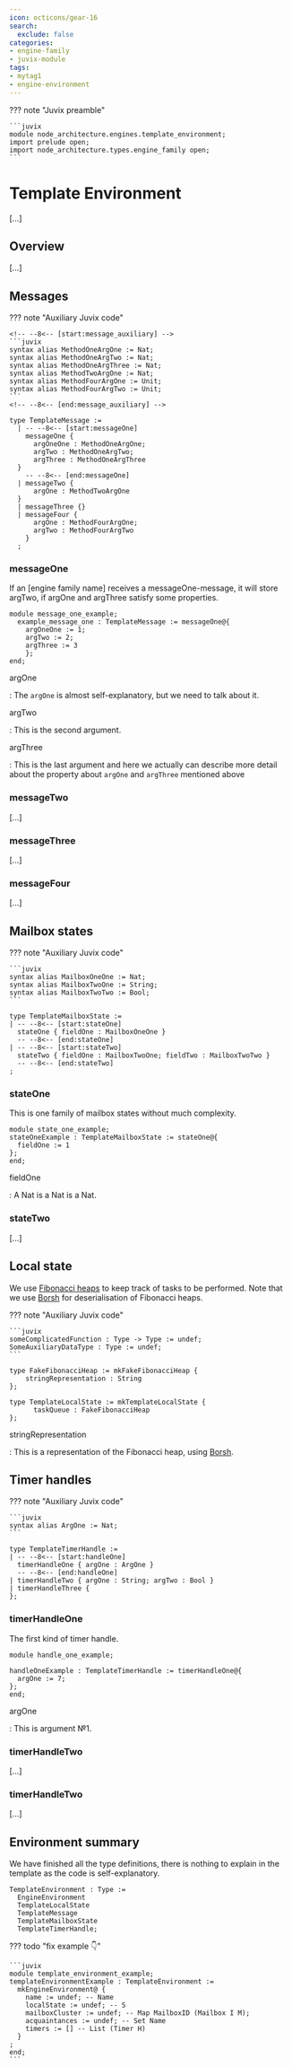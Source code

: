 ```yaml
---
icon: octicons/gear-16
search:
  exclude: false
categories:
- engine-family
- juvix-module
tags:
- mytag1
- engine-environment
---
```


<!-- --8<-- [start:juvix-preamble] -->
??? note "Juvix preamble"

    ```juvix
    module node_architecture.engines.template_environment;
    import prelude open;
    import node_architecture.types.engine_family open;
    ```

<!-- --8<-- [end:juvix-preamble] -->

# Template Environment

[...]

## Overview

[...]

## Messages

??? note "Auxiliary Juvix code"

    <!-- --8<-- [start:message_auxiliary] -->
    ```juvix
    syntax alias MethodOneArgOne := Nat;
    syntax alias MethodOneArgTwo := Nat;
    syntax alias MethodOneArgThree := Nat;
    syntax alias MethodTwoArgOne := Nat;
    syntax alias MethodFourArgOne := Unit;
    syntax alias MethodFourArgTwo := Unit;
    ```
    <!-- --8<-- [end:message_auxiliary] -->


<!-- --8<-- [start:TemplateMessage] -->
```juvix
type TemplateMessage :=
  | -- --8<-- [start:messageOne]
    messageOne {
      argOneOne : MethodOneArgOne;
      argTwo : MethodOneArgTwo;
      argThree : MethodOneArgThree
  }
    -- --8<-- [end:messageOne]
  | messageTwo {
      argOne : MethodTwoArgOne
  }
  | messageThree {}
  | messageFour {
      argOne : MethodFourArgOne;
      argTwo : MethodFourArgTwo
    }
  ;
```
<!-- --8<-- [end:TemplateMessage] -->

### messageOne

If an [engine family name] receives a messageOne-message,
it will store argTwo, if argOne and argThree satisfy some properties.

<!-- --8<-- [start:message_one_example] -->
```juvix
module message_one_example;
  example_message_one : TemplateMessage := messageOne@{
    argOneOne := 1;
    argTwo := 2;
    argThree := 3
    };
end;
```
<!-- --8<-- [end:message_one_example] -->

argOne

: The `argOne` is almost self-explanatory, but we need to talk about it.

argTwo

: This is the second argument.

argThree

: This is the last argument and here we actually
  can describe more detail about the property about `argOne`
  and `argThree` mentioned above

### messageTwo

[...]

### messageThree

[...]

### messageFour

[...]

## Mailbox states

<!-- --8<-- [start:mailbox_auxiliary] -->
??? note "Auxiliary Juvix code"

    ```juvix
    syntax alias MailboxOneOne := Nat;
    syntax alias MailboxTwoOne := String;
    syntax alias MailboxTwoTwo := Bool;
    ```
<!-- --8<-- [end:mailbox_auxiliary] -->

<!-- --8<-- [start:TemplateMailboxState] -->
```juvix
type TemplateMailboxState :=
| -- --8<-- [start:stateOne]
  stateOne { fieldOne : MailboxOneOne }
  -- --8<-- [end:stateOne]
| -- --8<-- [start:stateTwo]
  stateTwo { fieldOne : MailboxTwoOne; fieldTwo : MailboxTwoTwo }
  -- --8<-- [end:stateTwo]
;
```
<!-- --8<-- [end:TemplateMailboxState] -->

### stateOne

This is one family of mailbox states without much complexity.

<!-- --8<-- [start:state_one_example] -->
```juvix
module state_one_example;
stateOneExample : TemplateMailboxState := stateOne@{
  fieldOne := 1
};
end;
```
<!-- --8<-- [end:state_one_example] -->

fieldOne

: A Nat is a Nat is a Nat.

### stateTwo

[...]

## Local state

We use [Fibonacci heaps](https://en.wikipedia.org/wiki/Fibonacci_heap)
to keep track of tasks to be performed.
Note that we use [Borsh](https://borsh.io/)
for deserialisation of Fibonacci heaps.

<!-- --8<-- [start:local_state_auxiliary] -->
??? note "Auxiliary Juvix code"

    ```juvix
    someComplicatedFunction : Type -> Type := undef;
    SomeAuxiliaryDataType : Type := undef;
    ```
<!-- --8<-- [end:local_state_auxiliary] -->


<!-- --8<-- [start:FakeFibonacciHeap] -->
```juvix
type FakeFibonacciHeap := mkFakeFibonacciHeap {
    stringRepresentation : String
};
```
<!-- --8<-- [end:FakeFibonacciHeap] -->

<!-- --8<-- [start:TemplateLocalState] -->
```juvix
type TemplateLocalState := mkTemplateLocalState {
      taskQueue : FakeFibonacciHeap
};
```
<!-- --8<-- [end:TemplateLocalState] -->

stringRepresentation

: This is a representation of the Fibonacci heap,
using [Borsh](https://borsh.io/).

## Timer handles

<!-- --8<-- [start:timer_auxiliary] -->
??? note "Auxiliary Juvix code"

    ```juvix
    syntax alias ArgOne := Nat;
    ```
<!-- --8<-- [end:timer_auxiliary] -->

<!-- --8<-- [start:TemplateTimerHandle] -->
```juvix
type TemplateTimerHandle :=
| -- --8<-- [start:handleOne]
  timerHandleOne { argOne : ArgOne }
  -- --8<-- [end:handleOne]
| timerHandleTwo { argOne : String; argTwo : Bool }
| timerHandleThree {
};
```
<!-- --8<-- [end:TemplateTimerHandle] -->

### timerHandleOne

The first kind of timer handle.

<!-- --8<-- [start:handle_one_example] -->
```juvix
module handle_one_example;

handleOneExample : TemplateTimerHandle := timerHandleOne@{
  argOne := 7;
};
end;
```
<!-- --8<-- [end:handle_one_example] -->

argOne

: This is argument №1.

### timerHandleTwo

[...]

### timerHandleTwo

[...]

## Environment summary

We have finished all the type definitions,
there is nothing to explain in the template
as the code is self-explanatory.

<!-- --8<-- [start:TemplateEnvironment] -->
```juvix
TemplateEnvironment : Type :=
  EngineEnvironment
  TemplateLocalState
  TemplateMessage
  TemplateMailboxState
  TemplateTimerHandle;
```
<!-- --8<-- [end:TemplateEnvironment] -->


??? todo "fix example 👇"

    ```juvix
    module template_environment_example;
    templateEnvironmentExample : TemplateEnvironment :=
      mkEngineEnvironment@ {
        name := undef; -- Name
        localState := undef; -- S
        mailboxCluster := undef; -- Map MailboxID (Mailbox I M);
        acquaintances := undef; -- Set Name
        timers := [] -- List (Timer H)
      }
    ;
    end;
    ```

